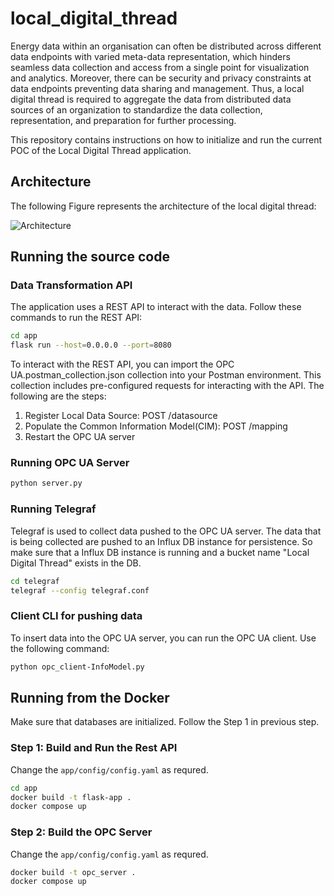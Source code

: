 # local_digital_thread

Energy data within an organisation can often be distributed across different data endpoints with varied meta-data representation, which hinders seamless data collection and access from a single point for visualization and analytics. Moreover, there can be security and privacy constraints at data endpoints preventing data sharing and management. Thus, a local digital thread is required to aggregate the data from distributed data sources of an organization to standardize the data collection, representation, and preparation for further processing. 

This repository contains instructions on how to initialize and run the current POC of the Local Digital Thread application.

## Architecture 

The following Figure represents the architecture of the local digital thread:


![Architecture](https://github.com/tharindupr/local_digital_thread/blob/main/local%20digital%20thread%20architecture.png)

## Running the source code

### Data Transformation API

The application uses a REST API to interact with the data. Follow these commands to run the REST API:

```bash
cd app
flask run --host=0.0.0.0 --port=8080
```

To interact with the REST API, you can import the OPC UA.postman_collection.json collection into your Postman environment. This collection includes pre-configured requests for interacting with the API. The following are the steps:

1. Register Local Data Source: POST /datasource
2. Populate the Common Information Model(CIM): POST /mapping
3. Restart the OPC UA server


### Running OPC UA Server
```bash
python server.py
```

### Running Telegraf
Telegraf is used to collect data pushed to the OPC UA server. The data that is being collected are pushed to an Influx DB instance for persistence. So make sure that a Influx DB instance is running and a bucket name "Local Digital Thread" exists in the DB.

```bash
cd telegraf
telegraf --config telegraf.conf
```

### Client CLI for pushing data 
To insert data into the OPC UA server, you can run the OPC UA client. Use the following command:

```bash
python opc_client-InfoModel.py
```


## Running from the Docker

Make sure that databases are initialized. Follow the Step 1 in previous step.

### Step 1: Build and Run the Rest API

Change the `app/config/config.yaml` as requred.

```bash
cd app
docker build -t flask-app .
docker compose up
```

### Step 2: Build the OPC Server

Change the `app/config/config.yaml` as requred.

```bash
docker build -t opc_server .
docker compose up
```

